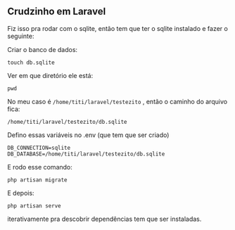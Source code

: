 ## Crudzinho em Laravel

Fiz isso pra rodar com o sqlite, então tem que ter o sqlite instalado e fazer o seguinte:


Criar o banco de dados:
```
touch db.sqlite
```

Ver em que diretório ele está:

```
pwd
```

No meu caso é ``/home/titi/laravel/testezito`` , então o caminho do arquivo fica:

```
/home/titi/laravel/testezito/db.sqlite
```

Defino essas variáveis no .env (que tem que ser criado)

```
DB_CONNECTION=sqlite
DB_DATABASE=/home/titi/laravel/testezito/db.sqlite
```

E rodo esse comando:


```
php artisan migrate
```

E depois:

```
php artisan serve
```

iterativamente pra descobrir dependências tem que ser instaladas.